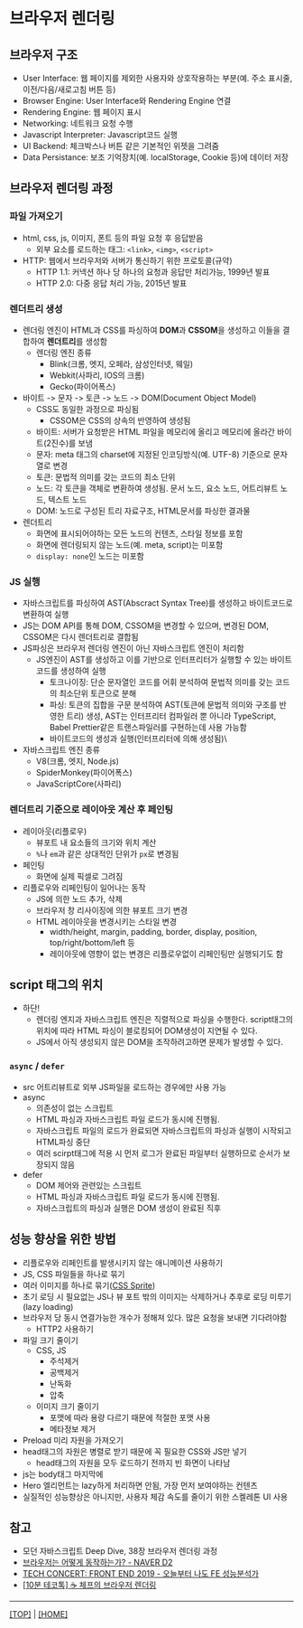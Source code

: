 # 브라우저 렌더링

## 브라우저 구조

- User Interface: 웹 페이지를 제외한 사용자와 상호작용하는 부분(예. 주소 표시줄, 이전/다음/새로고침 버튼 등)
- Browser Engine: User Interface와 Rendering Engine 연결
- Rendering Engine: 웹 페이지 표시
- Networking: 네트워크 요청 수행
- Javascript Interpreter: Javascript코드 실행
- UI Backend: 체크박스나 버튼 같은 기본적인 위젯을 그려줌
- Data Persistance: 보조 기억장치(예. localStorage, Cookie 등)에 데이터 저장

## 브라우저 렌더링 과정

### 파일 가져오기

- html, css, js, 이미지, 폰트 등의 파일 요청 후 응답받음
  - 외부 요소를 로드하는 태그: `<link>`, `<img>`, `<script>`
- HTTP: 웹에서 브라우저와 서버가 통신하기 위한 프로토콜(규약)
  - HTTP 1.1: 커넥션 하나 당 하나의 요청과 응답만 처리가능, 1999년 발표
  - HTTP 2.0: 다중 응답 처리 가능, 2015년 발표

### 렌더트리 생성

- 렌더링 엔진이 HTML과 CSS를 파싱하여 **DOM**과 **CSSOM**을 생성하고 이들을 결합하여 **렌더트리**를 생성함
  - 렌더링 엔진 종류
    - Blink(크롬, 엣지, 오페라, 삼성인터넷, 웨일)
    - Webkit(사파리, IOS의 크롬)
    - Gecko(파이어폭스)
- 바이트 -> 문자 -> 토큰 -> 노드 -> DOM(Document Object Model)
  - CSS도 동일한 과정으로 파싱됨
    - CSSOM은  CSS의 상속의 반영하여 생성됨
  - 바이트: 서버가 요청받은 HTML 파일을 메모리에 올리고 메모리에 올라간 바이트(2진수)를 보냄
  - 문자:  meta 태그의 charset에 지정된 인코딩방식(예. UTF-8) 기준으로 문자열로 변경
  - 토큰: 문법적 의미를 갖는 코드의 최소 단위
  - 노드: 각 토큰을 객체로 변환하여 생성됨. 문서 노드, 요소 노드, 어트리뷰트 노드, 텍스트 노드
  - DOM: 노드로 구성된 트리 자료구조, HTML문서를 파싱한 결과물
- 렌더트리
  - 화면에 표시되어야하는 모든 노드의 컨텐츠, 스타일 정보를 포함
  - 화면에 렌더링되지 않는 노드(예. meta, script)는 미포함
  - `display: none`인 노드는 미포함

### JS 실행

- 자바스크립트를 파싱하여 AST(Abscract Syntax Tree)를 생성하고 바이트코드로 변환하여 실행
- JS는 DOM API를 통해 DOM, CSSOM을 변경할 수 있으며, 변경된 DOM, CSSOM은 다시 렌더트리로 결합됨
- JS파싱은 브라우저 렌더링 엔진이 아닌 자바스크립트 엔진이 처리함
  - JS엔진이 AST를 생성하고 이를 기반으로 인터프리터가 실행할 수 있는 바이트 코드를 생성하여 실행
    - 토크나이징: 단순 문자열인 코드를 어휘 분석하여 문법적 의미를 갖는 코드의 최소단위 토큰으로 분해
    - 파싱: 토큰의 집합을 구문 분석하여 AST(토큰에 문법적 의미와 구조를 반영한 트리) 생성, AST는 인터프리터 컴파일러 뿐 아니라 TypeScript, Babel Prettier같은 트랜스파일러를 구현하는데 사용 가능함
    - 바이트코드의 생성과 실행(인터프리터에 의해 생성됨)\
 - 자바스크립트 엔진 종류
   - V8(크롬, 엣지, Node.js)
   - SpiderMonkey(파이어폭스)
   - JavaScriptCore(사파리)

### 렌더트리 기준으로 레이아웃 계산 후 페인팅

- 레이아웃(리플로우)
  - 뷰포트 내 요소들의 크기와 위치 계산
  - `%`나 `em`과 같은 상대적인 단위가 `px`로 변경됨
- 페인팅
  - 화면에 실제 픽셀로 그려짐
- 리플로우와 리페인팅이 일어나는 동작
  - JS에 의한 노드 추가, 삭제
  - 브라우저 창 리사이징에 의한 뷰포트 크기 변경
  - HTML 레이아웃을 변경시키는 스타일 변경
    - width/height, margin, padding, border, display, position, top/right/bottom/left 등
    - 레이아웃에 영향이 없는 변경은 리플로우없이 리페인팅만 실행되기도 함

## script 태그의 위치

- 하단!
  - 렌더링 엔지과 자바스크립트 엔진은 직렬적으로 파싱을 수행한다. script태그의 위치에 따라 HTML 파싱이 블로킹되어 DOM생성이 지연될 수 있다.
  - JS에서 아직 생성되지 않은 DOM을 조작하려고하면 문제가 발생할 수 있다.

### `async` / `defer`

- src 어트리뷰트로 외부 JS파일을 로드하는 경우에만 사용 가능
- async
  - 의존성이 없는 스크립트
  - HTML 파싱과 자바스크립트 파일 로드가 동시에 진행됨.
  - 자바스크립트 파일의 로드가 완료되면 자바스크립트의 파싱과 실행이 시작되고 HTML파싱 중단
  - 여러 scirpt태그에 적용 시 먼저 로그가 완료된 파일부터 실행하므로 순서가 보장되지 않음
- defer
  - DOM 제어와 관련있는 스크립트
  - HTML 파싱과 자바스크립트 파일 로드가 동시에 진행됨.
  - 자바스크립트의 파싱과 실행은 DOM 생성이 완료된 직후

## 성능 향상을 위한 방법

- 리플로우와 리페인트를 발생시키지 않는 애니메이션 사용하기
- JS, CSS 파일들을 하나로 묶기
- 여러 이미지를 하나로 묶기([CSS Sprite](https://www.w3schools.com/css/css_image_sprites.asp))
- 초기 로딩 시 필요없는 JS나 뷰 포트 밖의 이미지는 삭제하거나 추후로 로딩 미루기(lazy loading)
- 브라우저 당 동시 연결가능한 개수가 정해져 있다. 많은 요청을 보내면 기다려야함
    - HTTP2 사용하기
- 파일 크기 줄이기
  - CSS, JS
    - 주석제거
    - 공백제거
    - 난독화
    - 압축
  - 이미지 크기 줄이기
    - 포맷에 따라 용량 다르기 때문에 적절한 포맷 사용
    - 메타정보 제거
- Preload 미리 자원을 가져오기
- head태그의 자원은 병렬로 받기 때문에 꼭 필요한 CSS와 JS만 넣기
  - head태그의 자원을 모두 로드하기 전까지 빈 화면이 나타남
- js는 body태그 마지막에
- Hero 엘리먼트는 lazy하게 처리하면 안됨, 가장 먼저 보여야하는 컨텐츠
- 실질적인 성능향상은 아니지만, 사용자 체감 속도를 줄이기 위한 스켈레톤 UI 사용

## 참고

- 모던 자바스크립트 Deep Dive, 38장 브라우저 렌더링 과정
- [브라우저는 어떻게 동작하는가? - NAVER D2](https://d2.naver.com/helloworld/59361)
- [TECH CONCERT: FRONT END 2019 - 오늘부터 나도 FE 성능분석가](https://www.youtube.com/watch?v=cpE1dwJgS4c&list=RDCMUCNrehnUq7Il-J7HQxrzp7CA&index=2)
- [[10분 테코톡] ☕️ 체프의 브라우저 렌더링](https://www.youtube.com/watch?v=sJ14cWjrNis&t=1s)

---

[[TOP]](#브라우저-렌더링) | [[HOME]](https://github.com/SunYoungKwon/Sun-Woowa.log#-what-i-studied-in-woowacourse)
